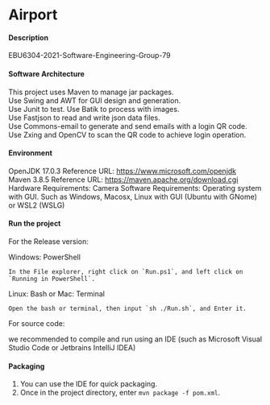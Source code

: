 # Airport

#### Description
EBU6304-2021-Software-Engineering-Group-79

#### Software Architecture
This project uses Maven to manage jar packages.  
Use Swing and AWT for GUI design and generation.  
Use Junit to test. 
Use Batik to process with images.  
Use Fastjson to read and write json data files.  
Use Commons-email to generate and send emails with a login QR code.  
Use Zxing and OpenCV to scan the QR code to achieve login operation.  

#### Environment
OpenJDK 17.0.3 Reference URL: https://www.microsoft.com/openjdk  
Maven 3.8.5 Reference URL: https://maven.apache.org/download.cgi  
Hardware Requirements: Camera Software Requirements: Operating system with GUI. Such as Windows, Macosx, Linux with GUI (Ubuntu with GNome) or WSL2 (WSLG)

#### Run the project 
For the Release version:  
  
Windows: PowerShell
```
In the File explorer, right click on `Run.ps1`, and left click on `Running in PowerShell`.
```
Linux: Bash or Mac: Terminal
```
Open the bash or terminal, then input `sh ./Run.sh`, and Enter it.
```
  

For source code:  
  
we recommended to compile and run using an IDE (such as Microsoft Visual Studio Code or Jetbrains IntelliJ IDEA)

#### Packaging
1. You can use the IDE for quick packaging.
2. Once in the project directory, enter `mvn package -f pom.xml`.

